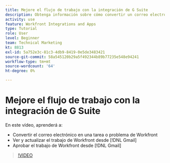 ```yaml
---
title: Mejore el flujo de trabajo con la integración de G Suite
description: Obtenga información sobre cómo convertir un correo electrónico en un [!DNL Workfront] tarea o problema, ver y actualizar [!DNL Workfront] trabajar desde Gmail y aprobar [!DNL Workfront] trabajo de Gmail.
activity: use
feature: Workfront Integrations and Apps
type: Tutorial
role: User
level: Beginner
team: Technical Marketing
kt: 8813
exl-id: 5a752e3c-81c3-4db9-8419-0e5de3483421
source-git-commit: 58a545120b29a5f492344b89b77235e548e94241
workflow-type: tm+mt
source-wordcount: '64'
ht-degree: 0%

---
```


# Mejore el flujo de trabajo con la integración de G Suite

En este vídeo, aprenderá a:

* Convertir el correo electrónico en una tarea o problema de Workfront
* Ver y actualizar el trabajo de Workfront desde [!DNL Gmail]
* Aprobar el trabajo de Workfront desde [!DNL Gmail]

>[!VIDEO](https://video.tv.adobe.com/v/335114/?quality=12)
